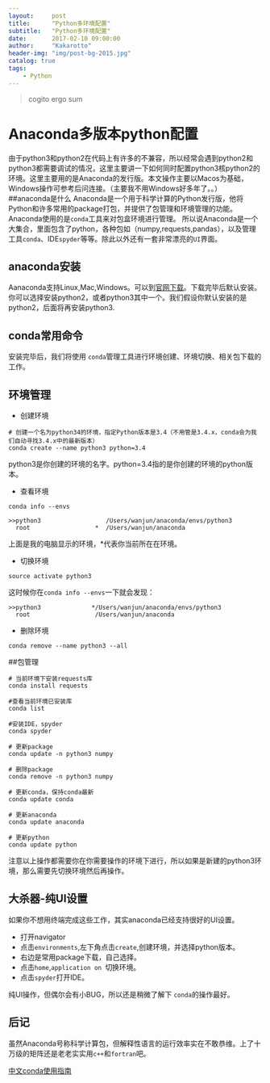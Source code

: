 ```yaml
---
layout:     post
title:      "Python多环境配置"
subtitle:   "Python多环境配置"
date:       2017-02-10 09:00:00
author:     "Kakarotto"
header-img: "img/post-bg-2015.jpg"
catalog: true
tags:
    - Python
---
```


>cogito ergo sum

# Anaconda多版本python配置

由于python3和python2在代码上有许多的不兼容，所以经常会遇到python2和python3都需要调试的情况，这里主要讲一下如何同时配置python3核python2的环境。这里主要用的是Anaconda的发行版。本文操作主要以Macos为基础，Windows操作可参考后问连接。（主要我不用Windows好多年了。。）
##anaconda是什么
Anaconda是一个用于科学计算的Python发行版，他将Python和许多常用的package打包，并提供了包管理和环境管理的功能。Anaconda使用的是`conda`工具来对包盒环境进行管理。
所以说Anaconda是一个大集合，里面包含了python，各种包如（numpy,requests,pandas），以及管理工具`conda`、IDE`spyder`等等。除此以外还有一套非常漂亮的`UI`界面。

## anaconda安装

Aanaconda支持Linux,Mac,Windows。可以到[官网下载](https://www.continuum.io/downloads)。下载完毕后默认安装。你可以选择安装python2，或者python3其中一个。我们假设你默认安装的是python2，后面将再安装python3.

## conda常用命令

安装完毕后，我们将使用 `conda`管理工具进行环境创建、环境切换、相关包下载的工作。

## 环境管理

* 创建环境

```
# 创建一个名为python34的环境，指定Python版本是3.4（不用管是3.4.x，conda会为我们自动寻找3.4.x中的最新版本）
conda create --name python3 python=3.4
```
python3是你创建的环境的名字。python=3.4指的是你创建的环境的python版本。

* 查看环境

```
conda info --envs

>>python3                  /Users/wanjun/anaconda/envs/python3
  root                  *  /Users/wanjun/anaconda
```
上面是我的电脑显示的环境，*代表你当前所在在环境。

* 切换环境

```
source activate python3
```
这时候你在`conda info --envs`一下就会发现：

```
>>python3              */Users/wanjun/anaconda/envs/python3
  root                  /Users/wanjun/anaconda
```
* 删除环境

```
conda remove --name python3 --all
```

##包管理

```
# 当前环境下安装requests库
conda install requests

#查看当前环境已安装库
conda list

#安装IDE，spyder
conda spyder

# 更新package
conda update -n python3 numpy

# 删除package
conda remove -n python3 numpy

# 更新conda，保持conda最新
conda update conda

# 更新anaconda
conda update anaconda

# 更新python
conda update python
```
注意以上操作都需要你在你需要操作的环境下进行，所以如果是新建的python3环境，那么需要先切换环境然后再操作。

## 大杀器-纯UI设置

如果你不想用终端完成这些工作，其实anaconda已经支持很好的UI设置。

* 打开navigator
* 点击`environments`,左下角点击`create`,创建环境，并选择python版本。
* 右边是常用package下载，自己选择。
* 点击`home`,`application on `切换环境。
* 点击`spyder`打开IDE。

纯UI操作，但偶尔会有小BUG，所以还是稍微了解下   `conda`的操作最好。

## 后记

虽然Anaconda号称科学计算包，但解释性语言的运行效率实在不敢恭维。上了十万级的矩阵还是老老实实用`c++`和`fortran`吧。

[中文conda使用指南](http://www.cnblogs.com/harvey888/p/5465452.html)


